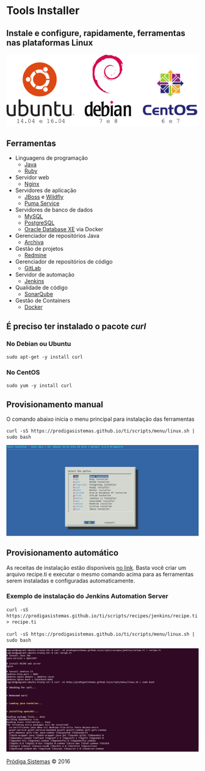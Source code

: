 # Tools Installer

## Instale e configure, rapidamente, ferramentas nas plataformas Linux
![Linux support](images/linux_support.png)

## Ferramentas
* Linguagens de programação
  * [Java](https://www.oracle.com/java/index.html)
  * [Ruby](https://www.ruby-lang.org)
* Servidor web
  * [Nginx](https://www.nginx.com)
* Servidores de aplicação
  * [JBoss](https://www.jboss.org) e [Wildfly](http://wildfly.org)
  * [Puma Service](http://puma.io)
* Servidores de banco de dados
  * [MySQL](https://www.mysql.com)
  * [PostgreSQL](https://www.postgresql.org)
  * [Oracle Database XE](https://hub.docker.com/r/wnameless/oracle-xe-11g/) via Docker
* Gerenciador de repositórios Java
  * [Archiva](http://archiva.apache.org)
* Gestão de projetos
  * [Redmine](http://www.redmine.org)
* Gerenciador de repositórios de código
  * [GitLab](https://about.gitlab.com)
* Servidor de automação
  * [Jenkins](https://jenkins.io)
* Qualidade de código
  * [SonarQube](http://www.sonarqube.org)
* Gestão de Containers
  * [Docker](https://www.docker.com)

## É preciso ter instalado o pacote _curl_

### No Debian ou Ubuntu
    sudo apt-get -y install curl

### No CentOS
    sudo yum -y install curl

## Provisionamento manual

O comando abaixo inicia o menu principal para instalação das ferramentas

    curl -sS https://prodigasistemas.github.io/ti/scripts/menu/linux.sh | sudo bash

![manual installer](images/tools-installer-manual.png)

## Provisionamento automático

As receitas de instalação estão disponíveis [no link](https://github.com/prodigasistemas/prodigasistemas.github.io/tree/master/scripts/recipes). Basta você criar um arquivo recipe.ti e executar o mesmo comando acima para as ferramentas serem instaladas e configuradas automaticamente.

### Exemplo de instalação do Jenkins Automation Server

    curl -sS https://prodigasistemas.github.io/ti/scripts/recipes/jenkins/recipe.ti > recipe.ti

    curl -sS https://prodigasistemas.github.io/ti/scripts/menu/linux.sh | sudo bash

![automatic installer](images/tools-installer-automatic.png)

[Pródiga Sistemas](http://www.prodigasistemas.com.br) © 2016
